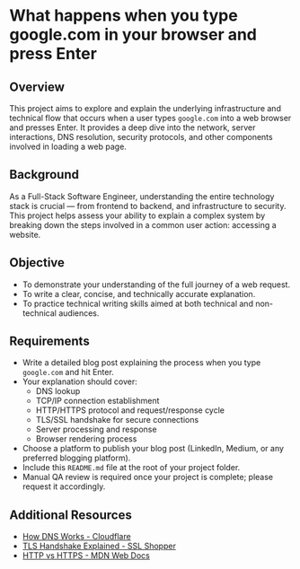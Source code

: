 # What happens when you type google.com in your browser and press Enter

## Overview
This project aims to explore and explain the underlying infrastructure and technical flow that occurs when a user types `google.com` into a web browser and presses Enter. It provides a deep dive into the network, server interactions, DNS resolution, security protocols, and other components involved in loading a web page.

## Background
As a Full-Stack Software Engineer, understanding the entire technology stack is crucial — from frontend to backend, and infrastructure to security. This project helps assess your ability to explain a complex system by breaking down the steps involved in a common user action: accessing a website.

## Objective
- To demonstrate your understanding of the full journey of a web request.
- To write a clear, concise, and technically accurate explanation.
- To practice technical writing skills aimed at both technical and non-technical audiences.

## Requirements
- Write a detailed blog post explaining the process when you type `google.com` and hit Enter.
- Your explanation should cover:
  - DNS lookup
  - TCP/IP connection establishment
  - HTTP/HTTPS protocol and request/response cycle
  - TLS/SSL handshake for secure connections
  - Server processing and response
  - Browser rendering process
- Choose a platform to publish your blog post (LinkedIn, Medium, or any preferred blogging platform).
- Include this `README.md` file at the root of your project folder.
- Manual QA review is required once your project is complete; please request it accordingly.


## Additional Resources
- [How DNS Works - Cloudflare](https://www.cloudflare.com/learning/dns/what-is-dns/)
- [TLS Handshake Explained - SSL Shopper](https://www.sslshopper.com/article-ssl-handshake.html)
- [HTTP vs HTTPS - MDN Web Docs](https://developer.mozilla.org/en-US/docs/Web/HTTP/Overview)


